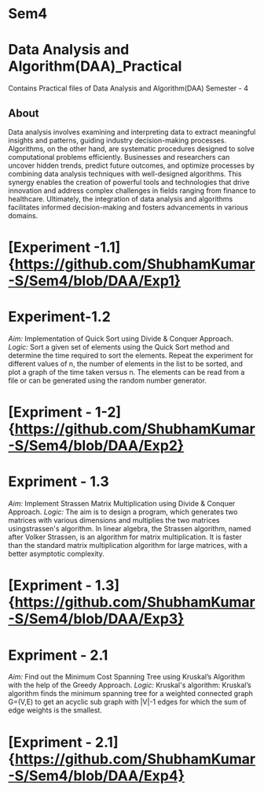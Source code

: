 # Sem4
# Data Analysis and Algorithm(DAA)_Practical
Contains Practical files of Data Analysis and Algorithm(DAA)
Semester - 4
## About
Data analysis involves examining and interpreting data to extract meaningful insights and patterns, guiding industry decision-making processes. Algorithms, on the other hand, are systematic procedures designed to solve computational problems efficiently. Businesses and researchers can uncover hidden trends, predict future outcomes, and optimize processes by combining data analysis techniques with well-designed algorithms. This synergy enables the creation of powerful tools and technologies that drive innovation and address complex challenges in fields ranging from finance to healthcare. Ultimately, the integration of data analysis and algorithms facilitates informed decision-making and fosters advancements in various domains.
# [Experiment -1.1]{https://github.com/ShubhamKumar-S/Sem4/blob/DAA/Exp1}
# Experiment-1.2
*Aim:* Implementation of Quick Sort using Divide & Conquer Approach.<br>
*Logic:* Sort a given set of elements using the Quick Sort method and determine the time required to sort the elements. Repeat the experiment for different values of n, the number of elements in the list to be sorted, and plot a graph of the time taken versus n. The elements can be read from a file or can be generated using the random number generator.<br>
# [Expriment - 1-2]{https://github.com/ShubhamKumar-S/Sem4/blob/DAA/Exp2} 
# Expriment - 1.3
*Aim:* Implement Strassen Matrix Multiplication using Divide & Conquer Approach.
*Logic:* The aim is to design a program, which generates two matrices with various dimensions and multiplies the two matrices usingstrassen's algorithm. In linear algebra, the Strassen algorithm, named after Volker Strassen, is an algorithm for matrix multiplication. It is faster than the standard matrix multiplication algorithm for large matrices, with a better asymptotic complexity.
# [Expriment - 1.3]{https://github.com/ShubhamKumar-S/Sem4/blob/DAA/Exp3}
# Expriment - 2.1
*Aim:* Find out the Minimum Cost Spanning Tree using Kruskal’s Algorithm with the help of the Greedy Approach.
*Logic:* Kruskal's algorithm: Kruskal’s algorithm finds the minimum spanning tree for a weighted connected graph G=(V,E) to get an acyclic sub graph with |V|-1 edges for which the sum of edge weights is the smallest.
# [Expriment - 2.1] {https://github.com/ShubhamKumar-S/Sem4/blob/DAA/Exp4}



